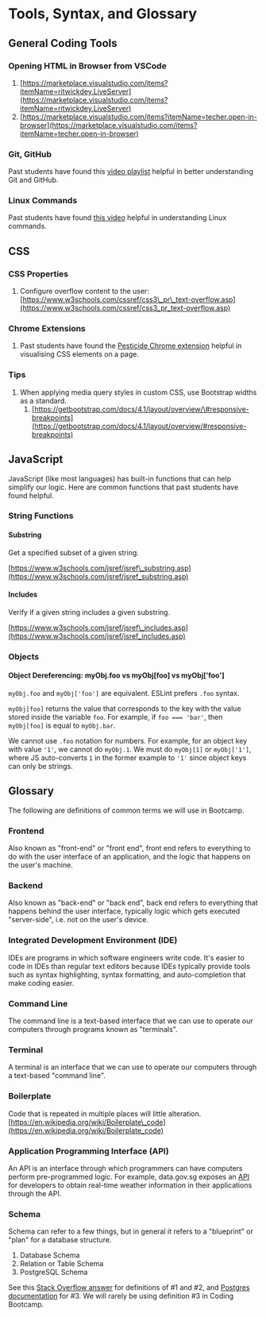 # Tools, Syntax, and Glossary

## General Coding Tools

### Opening HTML in Browser from VSCode

1. [https://marketplace.visualstudio.com/items?itemName=ritwickdey.LiveServer](https://marketplace.visualstudio.com/items?itemName=ritwickdey.LiveServer)
2. [https://marketplace.visualstudio.com/items?itemName=techer.open-in-browser](https://marketplace.visualstudio.com/items?itemName=techer.open-in-browser)

### Git, GitHub

Past students have found this [video playlist](https://www.youtube.com/playlist?list=PLRqwX-V7Uu6ZF9C0YMKuns9sLDzK6zoiV) helpful in better understanding Git and GitHub.

### Linux Commands

Past students have found [this video](https://www.youtube.com/watch?v=RzAkjX_9B7E) helpful in understanding Linux commands.

## CSS

### CSS Properties

1. Configure overflow content to the user: [https://www.w3schools.com/cssref/css3\_pr\_text-overflow.asp](https://www.w3schools.com/cssref/css3_pr_text-overflow.asp)

### Chrome Extensions

1. Past students have found the [Pesticide Chrome extension](https://chrome.google.com/webstore/detail/pesticide-for-chrome-with/neonnmencpneifkhlmhmfhfiklgjmloi) helpful in visualising CSS elements on a page.

### Tips

1. When applying media query styles in custom CSS, use Bootstrap widths as a standard.
   1. [https://getbootstrap.com/docs/4.1/layout/overview/\#responsive-breakpoints](https://getbootstrap.com/docs/4.1/layout/overview/#responsive-breakpoints)

## JavaScript

JavaScript \(like most languages\) has built-in functions that can help simplify our logic. Here are common functions that past students have found helpful.

### String Functions

#### Substring

Get a specified subset of a given string.

[https://www.w3schools.com/jsref/jsref\_substring.asp](https://www.w3schools.com/jsref/jsref_substring.asp)

#### Includes

Verify if a given string includes a given substring.

[https://www.w3schools.com/jsref/jsref\_includes.asp](https://www.w3schools.com/jsref/jsref_includes.asp)

### Objects

#### Object Dereferencing: myObj.foo vs myObj\[foo\] vs myObj\['foo'\]

`myObj.foo` and `myObj['foo']` are equivalent. ESLint prefers `.foo` syntax.

`myObj[foo]` returns the value that corresponds to the key with the value stored inside the variable `foo`. For example, if `foo === 'bar'`, then `myObj[foo]` is equal to `myObj.bar`. 

We cannot use `.foo` notation for numbers. For example, for an object key with value `'1'`, we cannot do `myObj.1`. We must do `myObj[1]` or `myObj['1']`, where JS auto-converts `1` in the former example to `'1'` since object keys can only be strings.

## Glossary

The following are definitions of common terms we will use in Bootcamp.

### Frontend

Also known as "front-end" or "front end", front end refers to everything to do with the user interface of an application, and the logic that happens on the user's machine.

### Backend

Also known as "back-end" or "back end", back end refers to everything that happens behind the user interface, typically logic which gets executed "server-side", i.e. not on the user's device.

### Integrated Development Environment \(IDE\)

IDEs are programs in which software engineers write code. It's easier to code in IDEs than regular text editors because IDEs typically provide tools such as syntax highlighting, syntax formatting, and auto-completion that make coding easier.

### Command Line

The command line is a text-based interface that we can use to operate our computers through programs known as "terminals".

### Terminal

A terminal is an interface that we can use to operate our computers through a text-based "command line".

### Boilerplate

Code that is repeated in multiple places will little alteration. [https://en.wikipedia.org/wiki/Boilerplate\_code](https://en.wikipedia.org/wiki/Boilerplate_code)

### Application Programming Interface \(API\)

An API is an interface through which programmers can have computers perform pre-programmed logic. For example, data.gov.sg exposes an [API](https://data.gov.sg/dataset/realtime-weather-readings) for developers to obtain real-time weather information in their applications through the API.

### Schema

Schema can refer to a few things, but in general it refers to a "blueprint" or "plan" for a database structure.

1. Database Schema
2. Relation or Table Schema
3. PostgreSQL Schema

See this [Stack Overflow answer](https://stackoverflow.com/a/298765) for definitions of \#1 and \#2, and [Postgres documentation](https://www.postgresql.org/docs/13/ddl-schemas.html) for \#3. We will rarely be using definition \#3 in Coding Bootcamp.

